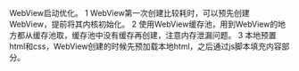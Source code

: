 WebView启动优化。
1 WebView第一次创建比较耗时，可以预先创建WebView，提前将其内核初始化。
2 使用WebView缓存池，用到WebView的地方都从缓存池取，缓存池中没有缓存再创建，注意内存泄漏问题。
3 本地预置html和css，WebView创建的时候先预加载本地html，之后通过js脚本填充内容部分。